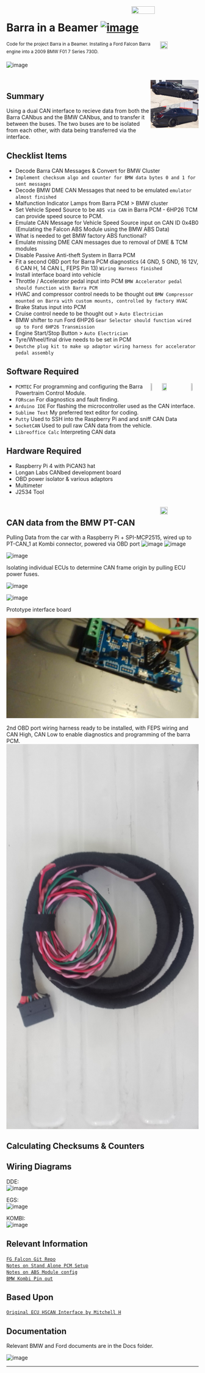   

<img align="right" src="https://user-images.githubusercontent.com/57064943/166143780-9685fc0f-eeac-4459-9320-abc607407b39.png" height="35%" width="35%"/>

# Barra in a Beamer   [![image](https://img.shields.io/badge/%23-Arduino-lightgrey)](https://arduino.cc/)
<sup>
<img align="right" src="https://pngimg.com/uploads/bmw/bmw_PNG99555.png" height="20%" width="20%"/>
  Code for the project Barra in a Beamer. Installing a Ford Falcon Barra engine into a 2009 BMW F01 7 Series 730D. 
<br/></sup>


![image](https://user-images.githubusercontent.com/57064943/163714778-8598c24a-6ae2-49f6-ba4c-42de94dfa025.png)


<br/>
<img align="right" src="https://raw.githubusercontent.com/jakka351/Barra-in-a-Beamer/main/docs/received_168803406282992.jpeg" height="25%" width="25%"/>

## Summary 
Using a dual CAN interface to recieve data from both the Barra CANbus and the BMW CANbus, and to transfer it between the buses. The two buses are to be isolated from each other, with data being transferred via the interface.

## Checklist Items
- Decode Barra CAN Messages & Convert for BMW Cluster
- `Implement checksum algo and counter for BMW data bytes 0 and 1 for sent messages`
- Decode BMW DME CAN Messages that need to be emulated `emulator almost finished`
- Malfunction Indicator Lamps from Barra PCM > BMW cluster
- Set Vehicle Speed Source to be `ABS via CAN` in Barra PCM - 6HP26 TCM can provide speed source to PCM.
- Emulate CAN Message for Vehicle Speed Source input on CAN ID 0x4B0 (Emulating the Falcon ABS Module using the BMW ABS Data)
- What is needed to get BMW factory ABS functional?
- Emulate missing DME CAN messages due to removal of DME & TCM modules
- Disable Passive Anti-theft System in Barra PCM 
- Fit a second OBD port for Barra PCM diagnostics (4 GND, 5 GND, 16 12V, 6 CAN H, 14 CAN L, FEPS Pin 13) `Wiring Harness finished`  
- Install interface board into vehicle
- Throttle / Accelerator pedal input into PCM  `BMW Accelerator pedal should function with Barra PCM`
- HVAC and compressor control needs to be thought out `BMW Compressor mounted on Barra with custom mounts, controlled by factory HVAC`
- Brake Status input into PCM  
- Cruise control neede to be thought out > `Auto Electrician`
- BMW shifter to run Ford 6HP26 `Gear Selector should function wired up to Ford 6HP26 Transmission` 
- Engine Start/Stop Button  > `Auto Electrician`
- Tyre/Wheel/final drive needs to be set in PCM
- `Deutche plug kit to make up adaptor wiring harness for accelerator pedal assembly`
    
## Software Required  

<IMG src="https://camo.githubusercontent.com/c3087133bc5593228778aacb47dd9c5ceccc927fef16a70adc01b5c44717ef0a/68747470733a2f2f666f727363616e2e6f72672f696d616765732f464f525363616e4c69746541707049636f6e526f756e64436f726e6572733134342e706e67" align="right" width="4%" height="4%" />   
<img align="right" src="https://user-images.githubusercontent.com/57064943/160247672-f3568ee7-4d7b-428d-b914-4894a178538a.png" height="15%" width="15%" />     
<img align="right" src="https://cdn.freebiesupply.com/logos/large/2x/arduino-logo-png-transparent.png" height="6%" width="6%" />     
 
- `PCMTEC`
  For programming and configuring the Barra Powertraim Control Module.
- `FORscan`
  For diagnostics and fault finding.
- `Arduino IDE`
  For flashing the microcontroller used as the CAN interface.
- `Sublime Text`
  My preferred text editor for coding.
- `Putty`
  Used to SSH into the Raspberry Pi and and sniff CAN Data
- `SocketCAN`
  Used to pull raw CAN data from the vehicle.
- `Libreoffice Calc`
  Interpreting CAN data


## Hardware Required
- Raspberry Pi 4 with PiCAN3 hat
- Longan Labs CANbed development board
- OBD power isolator & various adaptors
- Multimeter
- J2534 Tool

<br/>
<img src="https://user-images.githubusercontent.com/57064943/166506037-a9bc622c-e47f-4263-9ea4-74e6f24acc99.png" align="right"  height="20%" width="20%"/>

## CAN data from the BMW PT-CAN
Pulling Data from the car with a Raspberry Pi + SPI-MCP2515, wired up to PT-CAN_1 at Kombi connector, powered via OBD port
![image](https://github.com/jakka351/Barra-in-a-Beamer/assets/57064943/d7969ea6-c7de-4d09-abc5-f84470116992)
![image](https://github.com/jakka351/Barra-in-a-Beamer/assets/57064943/31ac2721-cd4f-4815-97c4-ac0c5073bd92)

![image](https://github.com/jakka351/Barra-in-a-Beamer/assets/57064943/553801b9-066b-44ef-b9cc-68381c9b85f7)

Isolating individual ECUs to determine CAN frame origin by pulling ECU power fuses.

![image](https://github.com/jakka351/Barra-in-a-Beamer/assets/57064943/73a76ba3-eaa8-41c5-bd63-7a080da7d32d)

![image](https://github.com/jakka351/Barra-in-a-Beamer/assets/57064943/6be736bd-c33c-4d51-b5e1-4b0767ca1699)

Prototype interface board

![image](https://raw.githubusercontent.com/jakka351/Barra-in-a-Beamer/main/docs/received_885704612911212.jpeg)  

2nd OBD port wiring harness ready to be installed, with FEPS wiring and CAN High, CAN Low to enable diagnostics and programming of the barra PCM.
![image](https://raw.githubusercontent.com/jakka351/Barra-in-a-Beamer/main/docs/IMG_20231113_173439.jpg) 

## Calculating Checksums & Counters 
  

## Wiring Diagrams
  
DDE:  
![image](https://github.com/jakka351/Barra-in-a-Beamer/assets/57064943/cfa4b5eb-1af5-404e-871e-82fe519e42bd)  
  
EGS:  
![image](https://github.com/jakka351/Barra-in-a-Beamer/assets/57064943/f73197c8-22e8-4075-9fe0-17d1df38406e)  
  
KOMBI:  
![image](https://github.com/jakka351/Barra-in-a-Beamer/assets/57064943/4d377c31-3ac2-4301-b0ed-2087dcacb129)    

  
## Relevant Information
[`FG Falcon Git Repo`](https://github.com/jakka351/FG-Falcon)   
[`Notes on Stand Alone PCM Setup`](https://forum.pcmtec.com/topic/32-howto-run-pcm-standalone-eg-engine-swap-pats-disable-and-speed-source-setup/)    
[`Notes on ABS Module config`](https://forum.pcmtec.com/topic/872-howto-abs-reprogramming/)    
[`BMW Kombi Pin out`](https://www.bimmerfest.com/threads/730d-instrument-cluster-pinout.1459534/#post-13880013)  


## Based Upon 
[`Original ECU HSCAN Interface `](https://github.com/jakka351/FG-Falcon/blob/master/resources/software/arduino/ECU_HS_CAN_Interface.ino)[`by Mitchell H`](https://www.fordforums.com.au/member.php?u=2315299)    



## Documentation  
Relevant BMW and Ford documents are in the Docs folder.  


![image](https://github.com/jakka351/ECU_HS_CAN_INTERFACE/assets/57064943/523446c5-5c71-45b4-9ce7-ada76427206c)


***


